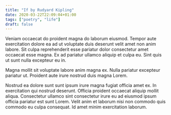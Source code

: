 ```yaml
---
title: "If by Rudyard Kipling"
date: 2020-03-22T22:09:04+01:00
tags: ["poetry", "life"]
draft: false
---
```


Veniam occaecat do proident magna do laborum eiusmod. Tempor aute exercitation dolore ea ad ut voluptate duis deserunt velit amet non anim labore. Sit culpa reprehenderit esse pariatur dolor consectetur amet occaecat esse magna. Ex ad pariatur ullamco aliquip et culpa eu. Sint quis ut sunt nulla excepteur eu in.

Magna mollit sit voluptate labore anim magna ex. Nulla pariatur excepteur pariatur ut. Proident aute irure nostrud duis magna Lorem.

Nostrud ea dolore sunt sunt ipsum irure magna fugiat officia amet ex. In exercitation qui nostrud deserunt. Officia proident occaecat aliquip mollit aliqua. Consectetur ullamco sint consectetur irure eu ad eiusmod ipsum officia pariatur est sunt Lorem. Velit anim et laborum nisi non commodo quis commodo eu culpa consequat. Id amet minim exercitation laborum.